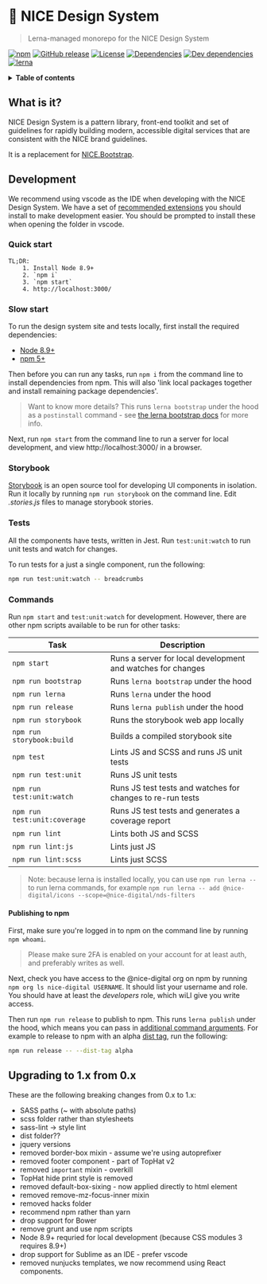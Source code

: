 # :art: NICE Design System

> Lerna-managed monorepo for the NICE Design System

[![npm](https://img.shields.io/npm/v/@nice-digital/design-system.svg)](https://www.npmjs.com/package/@nice-digital/design-system)
[![GitHub release](https://img.shields.io/github/release/nhsevidence/nice-design-system.svg)](https://github.com/nhsevidence/nice-design-system)
[![License](https://img.shields.io/github/license/nhsevidence/nice-design-system.svg)](https://github.com/nhsevidence/nice-design-system/blob/master/LICENSE)
[![Dependencies](https://img.shields.io/david/nhsevidence/nice-design-system.svg)](https://david-dm.org/nhsevidence/nice-design-system)
[![Dev dependencies](https://img.shields.io/david/dev/nhsevidence/nice-design-system.svg)](https://david-dm.org/nhsevidence/nice-design-system?type=dev)
[![lerna](https://img.shields.io/badge/maintained%20with-lerna-cc00ff.svg)](https://lerna.js.org/)

<details>
<summary><strong>Table of contents</strong></summary>

- [:art: NICE Design System](#art-nice-design-system)
	- [What is it?](#what-is-it)
	- [Development](#development)
		- [Quick start](#quick-start)
		- [Slow start](#slow-start)
		- [Storybook](#storybook)
		- [Tests](#tests)
		- [Commands](#commands)
	- [Upgrading to 1.x from 0.x](#upgrading-to-1x-from-0x)
</details>

## What is it?

NICE Design System is a pattern library, front-end toolkit and set of guidelines for rapidly building modern, accessible digital services that are consistent with the NICE brand guidelines.

It is a replacement for [NICE.Bootstrap](https://github.com/nhsevidence/NICE.Bootstrap/).

## Development

We recommend using vscode as the IDE when developing with the NICE Design System. We have a set of [recommended extensions](.vscode/extensions.json) you should install to make development easier. You should be prompted to install these when opening the folder in vscode.

### Quick start

	TL;DR:
		1. Install Node 8.9+
		2. `npm i`
		3. `npm start`
		4. http://localhost:3000/

### Slow start

To run the design system site and tests locally, first install the required dependencies:

- [Node 8.9+](https://nodejs.org/en/download/)
- [npm 5+](https://www.npmjs.com/)

Then before you can run any tasks, run `npm i` from the command line to install dependencies from npm. This will also 'link local packages together and install remaining package dependencies'.

> Want to know more details? This runs `lerna bootstrap` under the hood as a `postinstall` command - see [the lerna bootstrap docs](https://github.com/lerna/lerna/tree/master/commands/bootstrap#readme) for more info.

Next, run `npm start` from the command line to run a server for local development, and view http://localhost:3000/ in a browser.

### Storybook

[Storybook](https://storybook.js.org/) is an open source tool for developing UI components in isolation. Run it locally by running `npm run storybook` on the command line. Edit *.stories.js* files to manage storybook stories.

### Tests

All the components have tests, written in Jest. Run `test:unit:watch` to run unit tests and watch for changes.

To run tests for a just a single component, run the following:

```sh
npm run test:unit:watch -- breadcrumbs
```

### Commands

Run `npm start` and `test:unit:watch` for development. However, there are other npm scripts available to be run for other tasks:

| Task                         | Description                                                 |
| ---------------------------- | ----------------------------------------------------------- |
| `npm start`                  | Runs a server for local development and watches for changes |
| `npm run bootstrap`          | Runs `lerna bootstrap` under the hood                       |
| `npm run lerna`              | Runs `lerna` under the hood                                 |
| `npm run release`            | Runs `lerna publish` under the hood                         |
| `npm run storybook`          | Runs the storybook web app locally                          |
| `npm run storybook:build`    | Builds a compiled storybook site                            |
| `npm test`                   | Lints JS and SCSS and runs JS unit tests                    |
| `npm run test:unit`          | Runs JS unit tests                                          |
| `npm run test:unit:watch`    | Runs JS test tests and watches for changes to re-run tests  |
| `npm run test:unit:coverage` | Runs JS test tests and generates a coverage report          |
| `npm run lint`               | Lints both JS and SCSS                                      |
| `npm run lint:js`            | Lints just JS                                               |
| `npm run lint:scss`          | Lints just SCSS                                             |

> Note: because lerna is installed locally, you can use `npm run lerna -- ` to run lerna commands, for example `npm run lerna -- add @nice-digital/icons --scope=@nice-digital/nds-filters`

#### Publishing to npm

First, make sure you're logged in to npm on the command line by running `npm whoami`.

> Please make sure 2FA is enabled on your account for at least auth, and preferably writes as well.

Next, check you have access to the @nice-digital org on npm by running `npm org ls nice-digital USERNAME`. It should list your username and role. You should have at least the *developers* role, which wiLl give you write access.

Then run `npm run release` to publish to npm. This runs `lerna publish` under the hood, which means you can pass in [additional command arguments](https://github.com/lerna/lerna/tree/master/commands/publish#readme). For example to release to npm with an alpha [dist tag](https://docs.npmjs.com/cli/dist-tag), run the following:

```sh
npm run release -- --dist-tag alpha
```

## Upgrading to 1.x from 0.x

These are the following breaking changes from 0.x to 1.x:

- SASS paths (~ with absolute paths)
- scss folder rather than stylesheets
- sass-lint -> style lint
- dist folder??
- jquery versions
- removed border-box mixin - assume we're using autoprefixer
- removed footer component - part of TopHat v2
- removed `important` mixin - overkill
- TopHat hide print style is removed
- removed default-box-sixing - now applied directly to html element
- removed remove-mz-focus-inner mixin
- removed hacks folder
- recommend npm rather than yarn
- drop support for Bower
- remove grunt and use npm scripts
- Node 8.9+ requried for local development (because CSS modules 3 requires 8.9+)
- drop support for Sublime as an IDE - prefer vscode
- removed nunjucks templates, we now recommend using React components.
